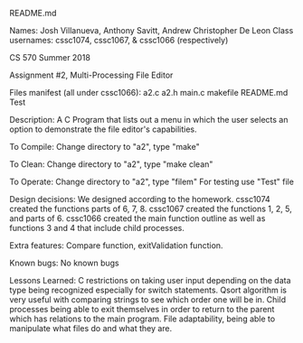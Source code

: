 README.md

Names: Josh Villanueva, Anthony Savitt, Andrew Christopher De Leon
Class usernames: cssc1074, cssc1067, & cssc1066 (respectively)

CS 570 Summer 2018

Assignment #2, Multi-Processing File Editor

Files manifest (all under cssc1066):
a2.c
a2.h
main.c
makefile
README.md
Test

Description:
A C Program that lists out a menu in which the user selects an option to demonstrate the file editor's capabilities.

To Compile:
Change directory to "a2", type "make" 

To Clean:
Change directory to "a2", type "make clean" 

To Operate:
Change directory to "a2", type "filem"
For testing use "Test" file

Design decisions:
We designed according to the homework.
cssc1074 created the functions parts of 6, 7, 8.
cssc1067 created the functions 1, 2, 5, and parts of 6.
cssc1066 created the main function outline as well as functions 3 and 4 that include child processes.

Extra features:
Compare function, exitValidation function.

Known bugs:
No known bugs

Lessons Learned:
C restrictions on taking user input depending on the data type being recognized especially for switch statements.
Qsort algorithm is very useful with comparing strings to see which order one will be in.
Child processes being able to exit themselves in order to return to the parent which has relations to the main program.
File adaptability, being able to manipulate what files do and what they are.

